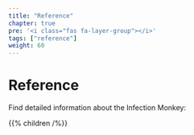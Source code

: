 ```yaml
---
title: "Reference"
chapter: true
pre: '<i class="fas fa-layer-group"></i>'
tags: ["reference"]
weight: 60
---
```


# Reference

Find detailed information about the Infection Monkey:

{{% children /%}}
